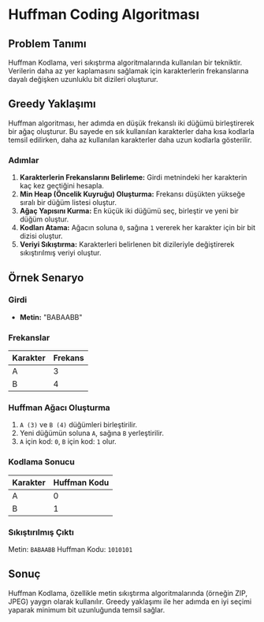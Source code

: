 # Huffman Coding Algoritması

## Problem Tanımı

Huffman Kodlama, veri sıkıştırma algoritmalarında kullanılan bir tekniktir. Verilerin daha az yer kaplamasını sağlamak için karakterlerin frekanslarına dayalı değişken uzunluklu bit dizileri oluşturur.

## Greedy Yaklaşımı

Huffman algoritması, her adımda en düşük frekanslı iki düğümü birleştirerek bir ağaç oluşturur. Bu sayede en sık kullanılan karakterler daha kısa kodlarla temsil edilirken, daha az kullanılan karakterler daha uzun kodlarla gösterilir.

### Adımlar

1. **Karakterlerin Frekanslarını Belirleme:** Girdi metnindeki her karakterin kaç kez geçtiğini hesapla.
2. **Min Heap (Öncelik Kuyruğu) Oluşturma:** Frekansı düşükten yükseğe sıralı bir düğüm listesi oluştur.
3. **Ağaç Yapısını Kurma:** En küçük iki düğümü seç, birleştir ve yeni bir düğüm oluştur.
4. **Kodları Atama:** Ağacın soluna `0`, sağına `1` vererek her karakter için bir bit dizisi oluştur.
5. **Veriyi Sıkıştırma:** Karakterleri belirlenen bit dizileriyle değiştirerek sıkıştırılmış veriyi oluştur.

## Örnek Senaryo

### Girdi

- **Metin:** "BABAABB"

### Frekanslar

| Karakter | Frekans |
|----------|---------|
| A        | 3       |
| B        | 4       |

### Huffman Ağacı Oluşturma

1. `A (3)` ve `B (4)` düğümleri birleştirilir.
2. Yeni düğümün soluna `A`, sağına `B` yerleştirilir.
3. `A` için kod: `0`, `B` için kod: `1` olur.

### Kodlama Sonucu

| Karakter | Huffman Kodu |
|----------|-------------|
| A        | 0           |
| B        | 1           |

### Sıkıştırılmış Çıktı

Metin: `BABAABB`
Huffman Kodu: `1010101`

## Sonuç

Huffman Kodlama, özellikle metin sıkıştırma algoritmalarında (örneğin ZIP, JPEG) yaygın olarak kullanılır. Greedy yaklaşımı ile her adımda en iyi seçimi yaparak minimum bit uzunluğunda temsil sağlar.
